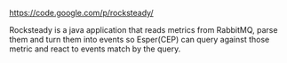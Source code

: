 https://code.google.com/p/rocksteady/

Rocksteady is a java application that reads metrics from RabbitMQ, parse them and turn them into events so Esper(CEP) can query against those metric and react to events match by the query.
